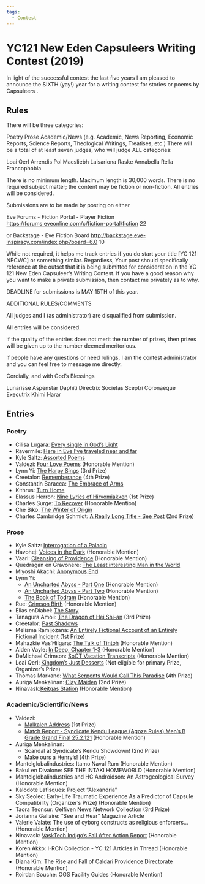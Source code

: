 ```yaml
---
tags:
  - Contest
---
```


# YC121 New Eden Capsuleers Writing Contest (2019)

In light of the successful contest the last five years I am pleased to announce the SIXTH (yay!) year for a writing contest for stories or poems by Capsuleers .

## Rules

There will be three categories:

Poetry
Prose
Academic/News (e.g. Academic, News Reporting, Economic Reports, Science Reports, Theological Writings, Treatises, etc.)
There will be a total of at least seven judges, who will judge ALL categories:

Loai Qerl
Arrendis
Pol Macsliebh
Laisariona Raske
Annabella Rella
Francophobia

There is no minimum length. Maximum length is 30,000 words. There is no required subject matter; the content may be fiction or non-fiction. All entries will be considered.

Submissions are to be made by posting on either

Eve Forums - Fiction Portal - Player Fiction
https://forums.eveonline.com/c/fiction-portal/fiction 22

or Backstage - Eve Fiction Board
http://backstage.eve-inspiracy.com/index.php?board=6.0 10

While not required, it helps me track entries if you do start your title [YC 121 NECWC] or something similar. Regardless, Your post should specifically reference at the outset that it is being submitted for consideration in the YC 121 New Eden Capsuleer’s Writing Contest. If you have a good reason why you want to make a private submission, then contact me privately as to why.

DEADLINE for submissions is MAY 15TH of this year.

ADDITIONAL RULES/COMMENTS

All judges and I (as administrator) are disqualified from submission.

All entries will be considered.

if the quality of the entries does not merit the number of prizes, then prizes will be given up to the number deemed meritorious.

if people have any questions or need rulings, I am the contest administrator and you can feel free to message me directly.

Cordially, and with God’s Blessings

Lunarisse Aspenstar Daphiti
Directrix Societas Sceptri Coronaeque
Executrix Khimi Harar


## Entries

### Poetry

- Cilisa Lugara: [Every single in God’s Light](../authors/miscauthors/everysingleingodslight.md)
- Ravermile: [Here in Eve I’ve traveled near and far](../authors/miscauthors/hereineveivetravelednearandfar.md)
- Kyle Saltz: [Assorted Poems](../authors/kylesaltz/assortedpoems.md)
- Valdezi: [Four Love Poems](../authors/valdezi/fourlovepoems.md) (Honorable Mention)
- Lynn Yi: [The Harpy Sings](../authors/lynnyi/theharpysings.md) (3rd Prize)
- Creetalor: [Rememberance](../authors/creetalor/rememberance.md) (4th Prize)
- Constantin Baracca: [The Embrace of Arms](../authors/miscauthors/theembraceofarms.md)
- Kithrus: [Turn Home](../authors/miscauthors/turnhome.md)
- Elassus Herron: [Nine Lyrics of Hirvomiakken](../authors/elassusherron/ninelyricsofhirvomiakken.md) (1st Prize)
- Charles Surge: [To Recover](../authors/miscauthors/torecover.md) (Honorable Mention)
- Che Biko: [The Winter of Origin](../authors/chebiko/thewinteroforigin.md)
- Charles Cambridge Schmidt: [A Really Long Title - See Post](../authors/charlescambridgeschmidt/areallylongtitle.md) (2nd Prize)

### Prose

- Kyle Saltz: [Interrogation of a Paladin](../authors/kylesaltz/interrogationofapaladin.md)
- Havohej: [Voices in the Dark](../authors/miscauthors/voicesinthedark.md) (Honorable Mention)
- Vaari: [Cleansing of Providence](../authors/miscauthors/cleansingofprovidence.md) (Honorable Mention)
- Quedragan en Gravonere: [The Least interesting Man in the World](../authors/miscauthors/theleastinterestingmanintheworld.md)
- Miyoshi Akachi: [Anonymous End](../authors/miyoshiakachi/anonymousend.md)
- Lynn Yi:
    - [An Uncharted Abyss - Part One](../authors/lynnyi/anunchartedabyss.md#part-one) (Honorable Mention)
    - [An Uncharted Abyss - Part Two](../authors/lynnyi/anunchartedabyss.md#part-two) (Honorable Mention)
    - [The Book of Todram](../authors/lynnyi/thebookoftodram.md) (Honorable Mention)
- Rue: [Crimson Birth](../authors/miscauthors/crimsonbirth.md) (Honorable Mention)
- Elias enDiabel: [The Story](../authors/miscauthors/eliasendiabel_thestory.md)
- Tanagura Amoii: [The Dragon of Hei Shi-an](../authors/tanaguraamoii/thedragonofheishi-an.md) (3rd Prize)
- Creetalor: [Past Shadows](../authors/creetalor/pastshadows.md)
- Melisma Ramijozana: [An Entirely Fictional Account of an Entirely Fictional Incident](../authors/miscauthors/anentirelyfictionalaccount.md) (1st Prize)
- Mahazkie Vas’Hilgara: [The Talk of Tintoh](../authors/mahazkeivashiigara/thetalkoftintoh.md) (Honorable Mention)
- Aiden Vayle: [In Deep, Chapter 1-3](../authors/miscauthors/indeepchapter13.md) (Honorable Mention)
- DeMichael Crimson: [SoCT Vacation Transcripts](../authors/miscauthors/soctvacationtranscripts.md) (Honorable Mention)
- Loai Qerl: [Kingdom’s Just Desserts](../authors/loaiqerl/kingdomsjustdesserts.md) (Not eligible for primary Prize, Organizer’s Prize)
- Thomas Markand: [What Serpents Would Call This Paradise](../authors/miscauthors/whatserpentswouldcallthisparadise.md) (4th Prize)
- Auriga Menkalinan: [Clay Maiden](../authors/miscauthors/theclaymaiden.md) (2nd Prize)
- Ninavask:[Keitgas Station](../authors/ninavask/keitgasstation.md) (Honorable Mention)

### Academic/Scientific/News

- Valdezi:
    - [Malkalen Address](../authors/valdezi/malkalenaddress.md) (1st Prize)
    - [Match Report - Syndicate Kendu League (Agoze Rules) Men’s B Grade Grand Final 25.2.121](../authors/valdezi/matchreport252121.md) (Honorable Mention)
- Auriga Menkalinan:
    - Scandal at Syndicate’s Kendu Showdown! (2nd Prize)
    - Make ours a Henry’s! (4th Prize)
- Mantelglobalindustries: Itamo Naval Rum (Honorable Mention)
- Bakul en Divalone: SEE THE INTAKI HOMEWORLD (Honorable Mention)
- Mantelglobalindustries and HC Androidson: An Astrogeological Survey (Honorable Mention)
- Kalodote Lafisques: Project “Alexandria”
- Sky Seolec: Early-Life Traumatic Experience As a Predictor of Capsule Compatibility (Organizer’s Prize) (Honorable Mention)
- Taora Teonsur: Gelfiven News Network Collection (3rd Prize)
- Jorianna Gallaire: “See and Hear” Magazine Article
- Valerie Valate: The use of cyborg constructs as religious enforcers… (Honorable Mention)
- Ninavask: [VaskTech Indigo’s Fall After Action Report](../authors/ninavask/vasktechindigosfallafteractionreport.md) (Honorable Mention)
- Koren Akko: I-RCN Collection - YC 121 Articles in Thread (Honorable Mention)
- Diana Kim: The Rise and Fall of Caldari Providence Directorate (Honorable Mention)
- Roirdan Bouche: OGS Facility Guides (Honorable Mention)
